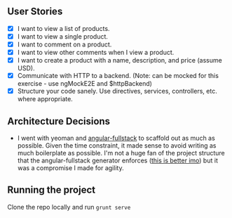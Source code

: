 
## User Stories ##
- [X] I want to view a list of products.
- [X] I want to view a single product.
- [X] I want to comment on a product.
- [X] I want to view other comments when I view a product.
- [X] I want to create a product with a name, description, and price (assume USD).
- [X] Communicate with HTTP to a backend. (Note: can be mocked for this exercise - use ngMockE2E and $httpBackend)
- [X] Structure your code sanely. Use directives, services, controllers, etc. where appropriate.

## Architecture Decisions ##
- I went with yeoman and [angular-fullstack](https://github.com/DaftMonk/generator-angular-fullstack) to scaffold out as much as possible. Given the time constraint, it made sense to avoid writing as much boilerplate as possible. I'm not a huge fan of the project structure that the angular-fullstack generator enforces ([this is better imo](https://github.com/johnpapa/angularjs-styleguide)) but it was a compromise I made for agility.




## Running the project ##
Clone the repo locally and run `grunt serve` 
